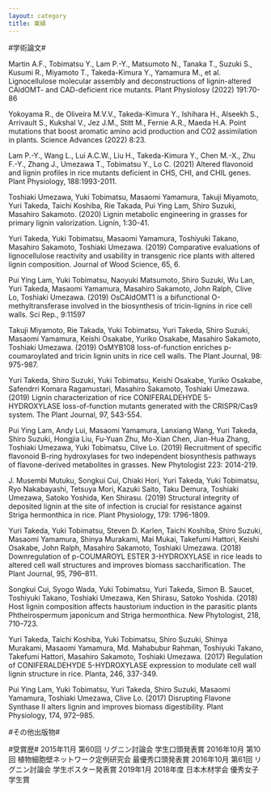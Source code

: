 ```yaml
---
layout: category
title: 業績
---
```


#学術論文#

Martin A.F., Tobimatsu Y., Lam P.-Y., Matsumoto N., Tanaka T., Suzuki S., Kusumi R., Miyamoto T., Takeda-Kimura Y., Yamamura M., et al. Lignocellulose molecular assembly and deconstructions of lignin-altered CAldOMT- and CAD-deficient rice mutants. Plant Physiolosy (2022) 191:70-86

Yokoyama R., de Oliveira M.V.V., Takeda-Kimura Y., Ishihara H., Alseekh S., Arrivault S., Kukshal V., Jez J.M., Stitt M., Fernie A.R., Maeda H.A. Point mutations that boost aromatic amino acid production and CO2 assimilation in plants. Science Advances (2022) 8:23.

Lam P.-Y., Wang L., Lui A.C.W., Liu H., Takeda-Kimura Y., Chen M.-X., Zhu F.-Y., Zhang J., Umezawa T., Tobimatsu Y., Lo C. (2021) Altered flavonoid and lignin profiles in rice mutants deficient in CHS, CHI, and CHIL genes. Plant Physiology, 188:1993-2011.

Toshiaki Umezawa, Yuki Tobimatsu, Masaomi Yamamura, Takuji Miyamoto, Yuri Takeda, Taichi Koshiba, Rie Takada, Pui Ying Lam, Shiro Suzuki, Masahiro Sakamoto. (2020) Lignin metabolic engineering in grasses for primary lignin valorization. Lignin, 1:30-41.

Yuri Takeda, Yuki Tobimatsu, Masaomi Yamamura, Toshiyuki Takano, Masahiro Sakamoto, Toshiaki Umezawa. (2019) Comparative evaluations of lignocellulose reactivity and usability in transgenic rice plants with altered lignin composition. Journal of Wood Science, 65, 6.

Pui Ying Lam, Yuki Tobimatsu, Naoyuki Matsumoto, Shiro Suzuki, Wu Lan, Yuri Takeda, Masaomi Yamamura, Masahiro Sakamoto, John Ralph, Clive Lo, Toshiaki Umezawa. (2019) OsCAldOMT1 is a bifunctional O-methyltransferase involved in the biosynthesis of tricin-lignins in rice cell walls. Sci Rep., 9:11597 

Takuji Miyamoto, Rie Takada, Yuki Tobimatsu, Yuri Takeda, Shiro Suzuki, Masaomi Yamamura, Keishi Osakabe, Yuriko Osakabe, Masahiro Sakamoto, Toshiaki Umezawa. (2019) OsMYB108 loss-of-function enriches p-coumaroylated and tricin lignin units in rice cell walls. The Plant Journal, 98: 975-987.

Yuri Takeda, Shiro Suzuki, Yuki Tobimatsu, Keishi Osakabe, Yuriko Osakabe, Safendrri Komara Ragamustari, Masahiro Sakamoto, Toshiaki Umezawa. (2019) Lignin characterization of rice CONIFERALDEHYDE 5-HYDROXYLASE loss-of-function mutants generated with the CRISPR/Cas9 system. The Plant Journal, 97, 543-554. 

Pui Ying Lam, Andy Lui, Masaomi Yamamura, Lanxiang Wang, Yuri Takeda, Shiro Suzuki, Hongjia Liu, Fu-Yuan Zhu, Mo-Xian Chen, Jian-Hua Zhang, Toshiaki Umezawa, Yuki Tobimatsu, Clive Lo. (2019) Recruitment of specific flavonoid B-ring hydroxylases for two independent biosynthesis pathways of flavone-derived metabolites in grasses. New Phytologist 223: 2014-219. 

J. Musembi Mutuku, Songkui Cui, Chiaki Hori, Yuri Takeda, Yuki Tobimatsu, Ryo Nakabayashi, Tetsuya Mori, Kazuki Saito, Taku Demura, Toshiaki Umezawa, Satoko Yoshida, Ken Shirasu. (2019) Structural integrity of deposited lignin at the site of infection is crucial for resistance against Striga hermonthica in rice. Plant Physiology, 179: 1796-1809. 

Yuri Takeda, Yuki Tobimatsu, Steven D. Karlen, Taichi Koshiba, Shiro Suzuki, Masaomi Yamamura, Shinya Murakami, Mai Mukai, Takefumi Hattori, Keishi Osakabe, John Ralph, Masahiro Sakamoto, Toshiaki Umezawa. (2018) Downregulation of p-COUMAROYL ESTER 3-HYDROXYLASE in rice leads to altered cell wall structures and improves biomass saccharification. The Plant Journal, 95, 796–811. 

Songkui Cui, Syogo Wada, Yuki Tobimatsu, Yuri Takeda, Simon B. Saucet, Toshiyuki Takano, Toshiaki Umezawa, Ken Shirasu, Satoko Yoshida. (2018) Host lignin composition affects haustorium induction in the parasitic plants Phtheirospermum japonicum and Striga hermonthica. New Phytologist, 218, 710–723.

Yuri Takeda, Taichi Koshiba, Yuki Tobimatsu, Shiro Suzuki, Shinya Murakami, Masaomi Yamamura, Md. Mahabubur Rahman, Toshiyuki Takano, Takefumi Hattori, Masahiro Sakamoto, Toshiaki Umezawa. (2017) Regulation of CONIFERALDEHYDE 5-HYDROXYLASE expression to modulate cell wall lignin structure in rice. Planta, 246, 337-349.

Pui Ying Lam, Yuki Tobimatsu, Yuri Takeda, Shiro Suzuki, Masaomi Yamamura, Toshiaki Umezawa, Clive Lo. (2017) Disrupting Flavone Synthase II alters lignin and improves biomass digestibility. Plant Physiology, 174, 972–985.

#その他出版物#

#受賞歴#
2015年11⽉ 	第60回 リグニン討論会 学生口頭発表賞
2016年10⽉ 	第10回 植物細胞壁ネットワーク定例研究会 最優秀口頭発表賞
2016年10⽉ 	第61回 リグニン討論会 学生ポスター発表賞
2019年1⽉ 	2018年度 ⽇本⽊材学会 優秀⼥⼦学⽣賞

